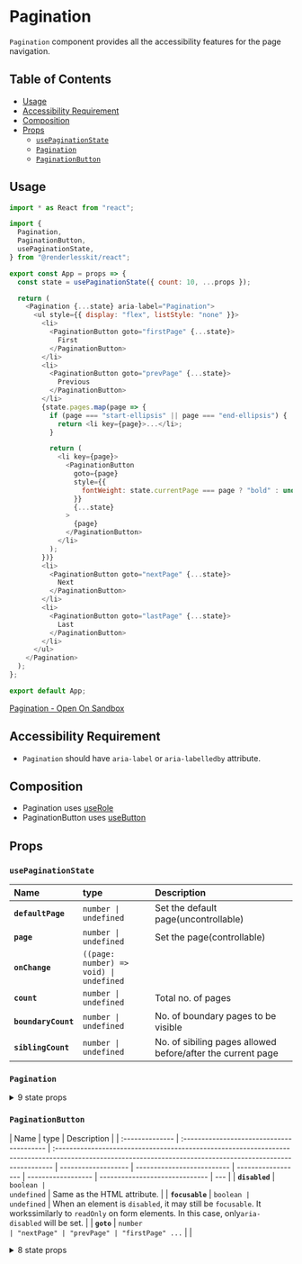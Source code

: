 # Pagination

`Pagination` component provides all the accessibility features for the page
navigation.

## Table of Contents

- [Usage](#usage)
- [Accessibility Requirement](#accessibility-requirement)
- [Composition](#composition)
- [Props](#props)
  - [`usePaginationState`](#usepaginationstate)
  - [`Pagination`](#pagination)
  - [`PaginationButton`](#paginationbutton)

## Usage

```js
import * as React from "react";

import {
  Pagination,
  PaginationButton,
  usePaginationState,
} from "@renderlesskit/react";

export const App = props => {
  const state = usePaginationState({ count: 10, ...props });

  return (
    <Pagination {...state} aria-label="Pagination">
      <ul style={{ display: "flex", listStyle: "none" }}>
        <li>
          <PaginationButton goto="firstPage" {...state}>
            First
          </PaginationButton>
        </li>
        <li>
          <PaginationButton goto="prevPage" {...state}>
            Previous
          </PaginationButton>
        </li>
        {state.pages.map(page => {
          if (page === "start-ellipsis" || page === "end-ellipsis") {
            return <li key={page}>...</li>;
          }

          return (
            <li key={page}>
              <PaginationButton
                goto={page}
                style={{
                  fontWeight: state.currentPage === page ? "bold" : undefined,
                }}
                {...state}
              >
                {page}
              </PaginationButton>
            </li>
          );
        })}
        <li>
          <PaginationButton goto="nextPage" {...state}>
            Next
          </PaginationButton>
        </li>
        <li>
          <PaginationButton goto="lastPage" {...state}>
            Last
          </PaginationButton>
        </li>
      </ul>
    </Pagination>
  );
};

export default App;
```

[Pagination - Open On Sandbox](https://codesandbox.io/s/p92pq)

## Accessibility Requirement

- `Pagination` should have `aria-label` or `aria-labelledby` attribute.

## Composition

- Pagination uses [useRole](https://reakit.io/docs/role)
- PaginationButton uses [useButton](https://reakit.io/docs/button)

## Props

### `usePaginationState`

| Name                | type                                                   | Description                                                 |
| :------------------ | :----------------------------------------------------- | :---------------------------------------------------------- |
| **`defaultPage`**   | <code>number \| undefined</code>                       | Set the default page(uncontrollable)                        |
| **`page`**          | <code>number \| undefined</code>                       | Set the page(controllable)                                  |
| **`onChange`**      | <code>((page: number) =&#62; void) \| undefined</code> |                                                             |
| **`count`**         | <code>number \| undefined</code>                       | Total no. of pages                                          |
| **`boundaryCount`** | <code>number \| undefined</code>                       | No. of boundary pages to be visible                         |
| **`siblingCount`**  | <code>number \| undefined</code>                       | No. of sibiling pages allowed before/after the current page |

### `Pagination`

<details><summary>9 state props</summary>
> These props are returned by the state hook. You can spread them into this component (`{...state}`) or pass them separately. You can also provide these props from your own state logic.

| **`currentPage`** | <code>number</code> | The current active page | |
**`pages`** | <code>(string \| number)[]</code> | All the page with start & end
ellipsis | | **`isAtFirstPage`** | <code>boolean</code> | True, if the
currentPage is at first page | | **`isAtLastPage`** | <code>boolean</code> |
True, if the currentPage is at last page | | **`movePage`** | <code>(page:
number) =&#62; void</code> | Go to the specified page number | | **`nextPage`**
| <code>() =&#62; void</code> | Go to next page | | **`prevPage`** | <code>()
=&#62; void</code> | Go to previous page | | **`firstPage`** | <code>() =&#62;
void</code> | Go to first page | | **`lastPage`** | <code>() =&#62; void</code>
| Go to last page |

</details>

### `PaginationButton`

| Name            | type                                      | Description                                                                                                                                                  |
| :-------------- | :---------------------------------------- | :----------------------------------------------------------------------------------------------------------------------------------------------------------- | ------------------- | -------------------------- | ------------------ | ------------------ | ------------------------------ | --- |
| **`disabled`**  | <code>boolean \| undefined</code>         | Same as the HTML attribute.                                                                                                                                  |
| **`focusable`** | <code>boolean \| undefined</code>         | When an element is `disabled`, it may still be `focusable`. It workssimilarly to `readOnly` on form elements. In this case, only`aria-disabled` will be set. |
| **`goto`**      | <code title="number \| &#34;nextPage&#34; | &#34;prevPage&#34;                                                                                                                                           | &#34;firstPage&#34; | &#34;lastPage&#34;">number | &#34;nextPage&#34; | &#34;prevPage&#34; | &#34;firstPage&#34; ...</code> |     |

<details><summary>8 state props</summary>
> These props are returned by the state hook. You can spread them into this component (`{...state}`) or pass them separately. You can also provide these props from your own state logic.

| **`currentPage`** | <code>number</code> | The current active page | |
**`movePage`** | <code>(page: number) =&#62; void</code> | Go to the specified
page number | | **`nextPage`** | <code>() =&#62; void</code> | Go to next page |
| **`prevPage`** | <code>() =&#62; void</code> | Go to previous page | |
**`firstPage`** | <code>() =&#62; void</code> | Go to first page | |
**`lastPage`** | <code>() =&#62; void</code> | Go to last page | |
**`isAtLastPage`** | <code>boolean</code> | True, if the currentPage is at last
page | | **`isAtFirstPage`** | <code>boolean</code> | True, if the currentPage
is at first page |

</details>

